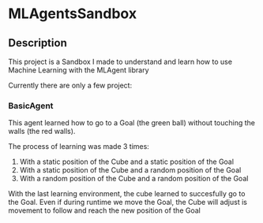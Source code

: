 # MLAgentsSandbox

## Description
This project is a Sandbox I made to understand and learn how to use Machine Learning with the MLAgent library

Currently there are only a few project:

### BasicAgent
This agent learned how to go to a Goal (the green ball) without touching the walls (the red walls).

The process of learning was made 3 times:
1. With a static position of the Cube and a static position of the Goal
2. With a static position of the Cube and a random position of the Goal
3. With a random position of the Cube and a random position of the Goal

With the last learning environment, the cube learned to succesfully go to the Goal. Even if during runtime we move the Goal, the Cube will adjust is movement to follow and reach the new position of the Goal 

